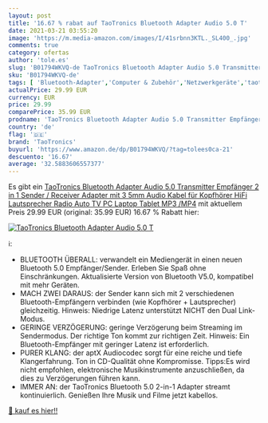 ```yaml
---
layout: post
title: '16.67 % rabat auf TaoTronics Bluetooth Adapter Audio 5.0 T'
date: 2021-03-21 03:55:20
image: 'https://m.media-amazon.com/images/I/41srbnn3KTL._SL400_.jpg'
comments: true
category: ofertas
author: 'tole.es'
slug: 'B01794WKVQ-de TaoTronics Bluetooth Adapter Audio 5.0 Transmitter...'
sku: 'B01794WKVQ-de'
tags: [ 'Bluetooth-Adapter','Computer & Zubehör','Netzwerkgeräte','taotronics', ]
actualPrice: 29.99 EUR
currency: EUR
price: 29.99
comparePrice: 35.99 EUR
prodname: 'TaoTronics Bluetooth Adapter Audio 5.0 Transmitter Empfänger 2 in 1 Sender / Receiver Adapter mit 3 5mm Audio Kabel für Kopfhörer HiFi Lautsprecher Radio Auto TV PC Laptop Tablet MP3 /MP4'
country: 'de'
flag: '🇩🇪'
brand: 'TaoTronics'
buyurl: 'https://www.amazon.de/dp/B01794WKVQ/?tag=tolees0ca-21'
descuento: '16.67'
average: '32.5883606557377'
---
```


Es gibt ein [TaoTronics Bluetooth Adapter Audio 5.0 Transmitter Empfänger 2 in 1 Sender / Receiver Adapter mit 3 5mm Audio Kabel für Kopfhörer HiFi Lautsprecher Radio Auto TV PC Laptop Tablet MP3 /MP4](https://www.amazon.de/dp/B01794WKVQ/?tag=tolees0ca-21) mit aktuellem Preis 29.99 EUR (original: 35.99 EUR) 16.67 % Rabatt hier:

[![TaoTronics Bluetooth Adapter Audio 5.0 T](https://m.media-amazon.com/images/I/41srbnn3KTL._SL400_.jpg)](https://www.amazon.de/dp/B01794WKVQ/?tag=tolees0ca-21)

ℹ️:

- BLUETOOTH ÜBERALL: verwandelt ein Mediengerät in einen neuen Bluetooth 5.0 Empfänger/Sender. Erleben Sie Spaß ohne Einschränkungen. Aktualisierte Version von Bluetooth V5.0, kompatibel mit mehr Geräten.
- MACH ZWEI DARAUS: der Sender kann sich mit 2 verschiedenen Bluetooth-Empfängern verbinden (wie Kopfhörer + Lautsprecher) gleichzeitig. Hinweis: Niedrige Latenz unterstützt NICHT den Dual Link-Modus.
- GERINGE VERZÖGERUNG: geringe Verzögerung beim Streaming im Sendermodus. Der richtige Ton kommt zur richtigen Zeit. Hinweis: Ein Bluetooth-Empfänger mit geringer Latenz ist erforderlich.
- PURER KLANG: der aptX Audiocodec sorgt für eine reiche und tiefe Klangerfahrung. Ton in CD-Qualität ohne Kompromisse. Tipps:Es wird nicht empfohlen, elektronische Musikinstrumente anzuschließen, da dies zu Verzögerungen führen kann.
- IMMER AN: der TaoTronics Bluetooth 5.0 2-in-1 Adapter streamt kontinuierlich. Genießen Ihre Musik und Filme jetzt kabellos.

[🛒 kauf es hier!!](https://www.amazon.de/dp/B01794WKVQ/?tag=tolees0ca-21)
